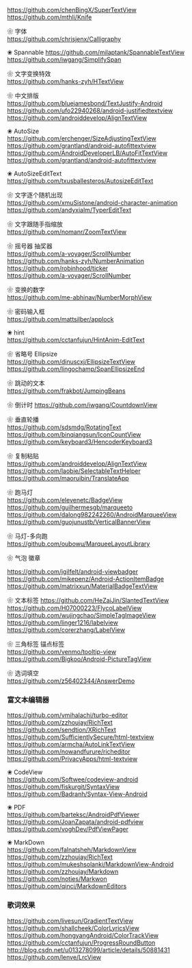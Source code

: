 https://github.com/chenBingX/SuperTextView  
https://github.com/mthli/Knife  

❀ 字体  
https://github.com/chrisjenx/Calligraphy  

❀ Spannable
https://github.com/milaptank/SpannableTextView  
https://github.com/iwgang/SimplifySpan  

❀ 文字变换特效  
https://github.com/hanks-zyh/HTextView  

❀ 中文排版  
https://github.com/bluejamesbond/TextJustify-Android  
https://github.com/ufo22940268/android-justifiedtextview  
https://github.com/androiddevelop/AlignTextView  


❀ AutoSize  
https://github.com/erchenger/SizeAdjustingTextView  
https://github.com/grantland/android-autofittextview  
https://github.com/AndroidDeveloperLB/AutoFitTextView  
https://github.com/grantland/android-autofittextview  

❀ AutoSizeEditText  
https://github.com/txusballesteros/AutosizeEditText  


❀ 文字逐个随机出现  
https://github.com/xmuSistone/android-character-animation  
https://github.com/andyxialm/TyperEditText  

❀ 文字跟随手指缩放  
https://github.com/nomanr/ZoomTextView  

❀ 摇号器  抽奖器  
https://github.com/a-voyager/ScrollNumber  
https://github.com/hanks-zyh/NumberAnimation  
https://github.com/robinhood/ticker  
https://github.com/a-voyager/ScrollNumber  

❀ 变换的数字  
https://github.com/me-abhinav/NumberMorphView  


❀ 密码输入框  
https://github.com/mattsilber/applock  


❀ hint  
https://github.com/cctanfujun/HintAnim-EditText  



❀ 省略号 Ellipsize   
https://github.com/dinuscxj/EllipsizeTextView  
https://github.com/lingochamp/SpanEllipsizeEnd  


❀ 跳动的文本  
https://github.com/frakbot/JumpingBeans  

❀ 倒计时 
https://github.com/iwgang/CountdownView  

❀ 垂直轮播  
https://github.com/sdsmdg/RotatingText  
https://github.com/binqiangsun/IconCountView  
https://github.com/keyboard3/HencoderKeyboard3  

❀ 复制粘贴  
https://github.com/androiddevelop/AlignTextView  
https://github.com/laobie/SelectableTextHelper  
https://github.com/maoruibin/TranslateApp  


❀ 跑马灯  
https://github.com/elevenetc/BadgeView  
https://github.com/guilhermesgb/marqueeto  
https://github.com/dalong982242260/AndroidMarqueeView  
https://github.com/guojunustb/VerticalBannerView  

❀ 马灯-多向跑  
https://github.com/oubowu/MarqueeLayoutLibrary  

❀ 气泡  徽章

https://github.com/jgilfelt/android-viewbadger  
https://github.com/mikepenz/Android-ActionItemBadge  
https://github.com/matrixxun/MaterialBadgeTextView  

❀ 文本标签
https://github.com/HeZaiJin/SlantedTextView  
https://github.com/H07000223/FlycoLabelView  
https://github.com/wujingchao/SimpleTagImageView  
https://github.com/linger1216/labelview  
https://github.com/corerzhang/LabelView  

❀ 三角标签  锚点标签  
https://github.com/venmo/tooltip-view  
https://github.com/Bigkoo/Android-PictureTagView  

❀ 选词填空  
https://github.com/z56402344/AnswerDemo  


### 富文本编辑器
https://github.com/vmihalachi/turbo-editor  
https://github.com/zzhoujay/RichText  
https://github.com/sendtion/XRichText  
https://github.com/SufficientlySecure/html-textview  
https://github.com/armcha/AutoLinkTextView  
https://github.com/nowandfurure/richeditor  
https://github.com/PrivacyApps/html-textview  

❀ CodeView  
https://github.com/Softwee/codeview-android  
https://github.com/fiskurgit/SyntaxView  
https://github.com/Badranh/Syntax-View-Android  


❀ PDF  
https://github.com/barteksc/AndroidPdfViewer  
https://github.com/JoanZapata/android-pdfview  
https://github.com/voghDev/PdfViewPager 

❀ MarkDown  
https://github.com/falnatsheh/MarkdownView  
https://github.com/zzhoujay/RichText  
https://github.com/mukeshsolanki/MarkdownView-Android  
https://github.com/zzhoujay/Markdown  
https://github.com/noties/Markwon  
https://github.com/qinci/MarkdownEditors  

### 歌词效果
https://github.com/livesun/GradientTextView  
https://github.com/shallcheek/ColorLyricsView  
https://github.com/hongyangAndroid/ColorTrackView  
https://github.com/cctanfujun/ProgressRoundButton  
http://blog.csdn.net/u013278099/article/details/50881431  
https://github.com/lenve/LrcView  



